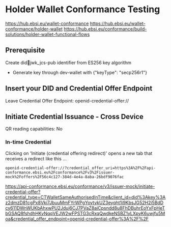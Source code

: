 # Holder Wallet Conformance Testing

https://hub.ebsi.eu/wallet-conformance
https://hub.ebsi.eu/wallet-conformance/holder-wallet
https://hub.ebsi.eu/conformance/build-solutions/holder-wallet-functional-flows

## Prerequisite

Create did:key:jwk_jcs-pub identifier from ES256 key algorithm

* Generate key through dev-wallet with {"keyType": "secp256r1"}

## Insert your DID and Credential Offer Endpoint

Leave Credential Offer Endpoint: openid-credential-offer://

## Initiate Credential Issuance - Cross Device

QR reading capabilities: No

### In-time Credential

Clicking on 'Initiate (credential offering redirect)' opens a new tab that receives a redirect like this ...

```
openid-credential-offer://?credential_offer_uri=https%3A%2F%2Fapi-conformance.ebsi.eu%2Fconformance%2Fv3%2Fissuer-mock%2Foffers%2F56c4c127-384d-4e4a-8aba-26bdf9076fac
```

https://api-conformance.ebsi.eu/conformance/v3/issuer-mock/initiate-credential-offer?credential_type=CTWalletSameAuthorisedInTime&client_id=did%3Akey%3Az2dmzD81cgPx8Vki7JbuuMmFYrWPgYoytykUZ3eyqht1j9KbsJG52H2i5BdDcy611DWnWUKbAhxwPU2Jduj6CJ7PVaZ8ajCpsndd8u8FhDBuhrEoYxFpHeTbGSAQ8fshdhHKvNqqVEJW2wFPSTG3cRxqQwdkeNSBZ1yLXpyK6uwjfu5Moa&credential_offer_endpoint=openid-credential-offer%3A%2F%2F